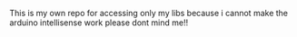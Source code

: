 This is my own repo for accessing only my libs because i cannot make the arduino intellisense work please dont mind me!!